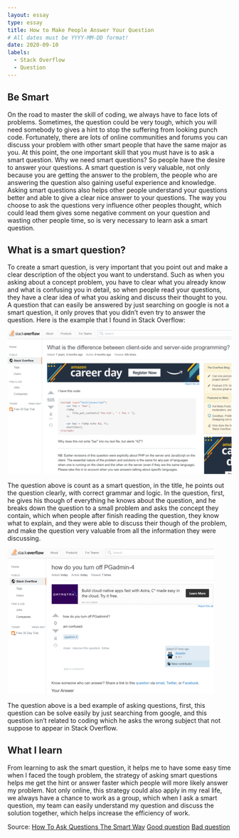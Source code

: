 ```yaml
---
layout: essay
type: essay
title: How to Make People Answer Your Question
# All dates must be YYYY-MM-DD format!
date: 2020-09-10
labels:
  - Stack Overflow
  - Question
---
```


## Be Smart

On the road to master the skill of coding, we always have to face lots of problems. Sometimes, the question could be very tough, which you will need somebody to gives a hint to stop the suffering from looking punch code. Fortunately, there are lots of online communities and forums you can discuss your problem with other smart people that have the same major as you. At this point, the one important skill that you must have is to ask a smart question. Why we need smart questions? So people have the desire to answer your questions. A smart question is very valuable, not only because you are getting the answer to the problem, the people who are answering the question also gaining useful experience and knowledge. Asking smart questions also helps other people understand your questions better and able to give a clear nice answer to your questions. The way you choose to ask the questions very influence other peoples thought, which could lead them gives some negative comment on your question and wasting other people time, so is very necessary to learn ask a smart question.

## What is a smart question?

To create a smart question, is very important that you point out and make a clear description of the object you want to understand. Such as when you asking about a concept problem, you have to clear what you already know and what is confusing you in detail, so when people read your questions, they have a clear idea of what you asking and discuss their thought to you. A question that can easily be answered by just searching on google is not a smart question, it only proves that you didn’t even try to answer the question. Here is the example that I found in Stack Overflow:

<img class="ui fluid image" src="../images/goodq2.png">

The question above is count as a smart question, in the title, he points out the question clearly, with correct grammar and logic. In the question, first, he gives his though of everything he knows about the question, and he breaks down the question to a small problem and asks the concept they contain, which when people after finish reading the question, they know what to explain, and they were able to discuss their though of the problem, and make the question very valuable from all the information they were discussing.

<img class="ui fluid image" src="../images/bedq2.png">

The question above is a bed example of asking questions, first, this question can be solve easily by just searching from google, and this question isn’t related to coding which he asks the wrong subject that not suppose to appear in Stack Overflow.

## What I learn
From learning to ask the smart question, it helps me to have some easy time when I faced the tough problem, the strategy of asking smart questions helps me get the hint or answer faster which people will more likely answer my problem. Not only online, this strategy could also apply in my real life, we always have a chance to work as a group, which when I ask a smart question, my team can easily understand my question and discuss the solution together, which helps increase the efficiency of work.

Source: [How To Ask Questions The Smart Way](http://www.catb.org/esr/faqs/smart-questions.html)
[Good question](https://stackoverflow.com/questions/13840429/what-is-the-difference-between-client-side-and-server-side-programming)
[Bad question](https://stackoverflow.com/questions/63840927/how-do-you-turn-off-pgadmin-4)

